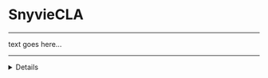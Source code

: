 # SnyvieCLA
<hr>
text goes here...

<hr>
<details>
<section>Click to see changelogs</section>

# v1.0.32

## TL;DR
Trying to create an auto-updater. so the CLA can be updated by the user with built-in functions.

## New Features
- README added
-  Update checker added
-  Admin panel added

## Known Issues
Auto-updater doesn't work

<hr>

# v1.0.33

## TL;DR
Added an automatic way to create a changelog and add it to the README.md file when setting an update as an admin.

## New Features
- Automatic changelogs
- Fully functional release creator for admins

## Known Issues
- Version variable doesn't update with each update
- Admin input does not get validated correctly

</details>        